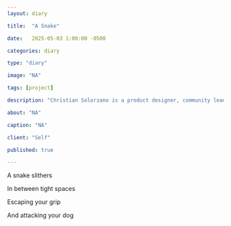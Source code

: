 ```yaml
---
layout: diary

title:  "A Snake"

date:   2025-05-03 1:00:00 -0500

categories: diary

type: "diary"

image: "NA"

tags: [project]

description: "Christian Solorzano is a product designer, community leader, educator, and podcast host."

about: "NA"

caption: "NA"

client: "Self"

published: true

---
```

A snake slithers 

In  between tight spaces

Escaping your grip

And attacking your dog








